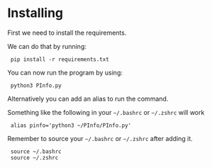 # Installing

First we need to install the requirements.

We can do that by running:

     pip install -r requirements.txt

You can now run the program by using:
     
     python3 PInfo.py

Alternatively you can add an alias to run the command.  

Something like the following in your `~/.bashrc` or `~/.zshrc` will work

     alias pinfo='python3 ~/PInfo/PInfo.py'

Remember to source your `~/.bashrc` or `~/.zshrc` after adding it. 
     
     source ~/.bashrc
     source ~/.zshrc
     
     
